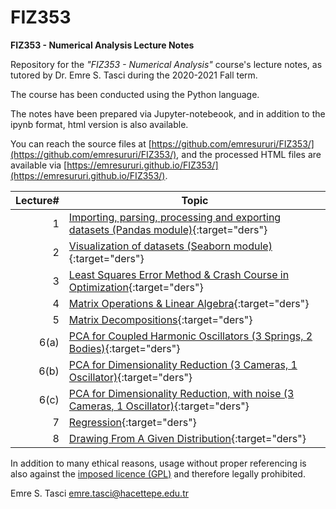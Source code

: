 # FIZ353
**FIZ353 - Numerical Analysis Lecture Notes**

Repository for the _"FIZ353 - Numerical Analysis"_ course's lecture notes, as tutored by Dr. Emre S. Tasci during the 2020-2021 Fall term.

The course has been conducted using the Python language.

The notes have been prepared via Jupyter-notebeook, and in addition to the ipynb format, html version is also available.

You can reach the source files at [https://github.com/emresururi/FIZ353/](https://github.com/emresururi/FIZ353/), and the processed HTML files are available via [https://emresururi.github.io/FIZ353/](https://emresururi.github.io/FIZ353/).

Lecture#|Topic
---:|---
1|[Importing, parsing, processing and exporting datasets (Pandas module)](FIZ353_01_DataImportParseProcessExport.html){:target="ders"}
2|[Visualization of datasets (Seaborn module)](FIZ353_02_VisualizationOfDatasets.html){:target="ders"}
3|[Least Squares Error Method & Crash Course in Optimization](FIZ353_03_LeastSquaresErrors.html){:target="ders"}
4|[Matrix Operations & Linear Algebra](FIZ353_04_MatrixOperationsLinearAlgebra.html){:target="ders"}
5|[Matrix Decompositions](FIZ353_05_MatrixDecomposition.html){:target="ders"}
6(a)|[PCA for Coupled Harmonic Oscillators (3 Springs, 2 Bodies)](FIZ353_06_a_MatrixApplications_SVD_PCA_3Springs2Bodies.html){:target="ders"}
6(b)|[PCA for Dimensionality Reduction (3 Cameras, 1 Oscillator)](FIZ353_06_b_MatrixApplications_SVD_PCA.html){:target="ders"}
6(c)|[PCA for Dimensionality Reduction, with noise (3 Cameras, 1 Oscillator)](FIZ353_06_c_MatrixApplications_SVD_PCA_with_noise.html){:target="ders"}
7|[Regression](FIZ353_07_Regression.html){:target="ders"}
8|[Drawing From A Given Distribution](FIZ353_08_Drawing_From_A_Given_Distribution.html){:target="ders"}


In addition to many ethical reasons, usage without proper referencing is also against the [imposed licence (GPL)](https://www.gnu.org/licenses/gpl-3.0.en.html) and therefore legally prohibited.

Emre S. Tasci <emre.tasci@hacettepe.edu.tr>
